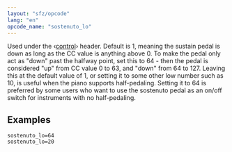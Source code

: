 ```yaml
---
layout: "sfz/opcode"
lang: "en"
opcode_name: "sostenuto_lo"
---
```

Used under the ‹[control](/headers/control)› header.
Default is 1, meaning the sustain pedal is down as long as the CC value is
anything above 0. To make the pedal only act as "down" past the halfway point,
set this to 64 - then the pedal is considered "up" from CC value 0 to 63, and
"down" from 64 to 127. Leaving this at the default value of 1, or setting it to
some other low number such as 10, is useful when the piano supports
half-pedaling. Setting it to 64 is preferred by some users who want to use the
sostenuto pedal as an on/off switch for instruments with no half-pedaling.

## Examples

```
sostenuto_lo=64
sostenuto_lo=20
```
